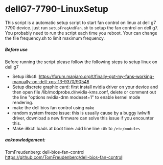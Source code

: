 # dellG7-7790-LinuxSetup
This script is a automatic setup script to start fan control on linux at dell g7 7790 device.
just run ```setupFreqAndFan.sh``` to setup the fan control on dell g7. You probably need to run the script each time you reboot. Your can change the file frequency.sh to limit maximum frequency.
##### Before use
Before running the script please follow the following steps to setup linux on dell g7
- Setup i8kctl: https://forum.manjaro.org/t/finally-got-my-fans-working-manually-on-dell-xps-13-9370/90548
- Setup discrete graphic card: first install nvidia driver on your device and then open file /lib/modprobe.d/nvidia-kms.conf, delete or comment out the line "options nvidia-drm modeset=1" to enable kernel mode rendering.
- make the dell bios fan control using ```make```
- random system freeze issue: this is usually cause by a buggy iwlwifi driver, download a new firmware can solve this issue if you encounter this.
- Make i8kctl loads at boot time: add line line ```i8k``` to ```/etc/modules```
##### acknowledgement:
TomFreudenberg: dell-bios-fan-control
https://github.com/TomFreudenberg/dell-bios-fan-control
